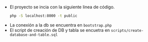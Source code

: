 - El proyecto se incia con la siguiente linea de código.
    ``` bash
    php -S localhost:8000 -t public
    ```
- La conexión a la db se encuentra en `bootstrap.php`
- El script de creación de DB y tabla se encuetra en `scripts/create-database-and-table.sql`